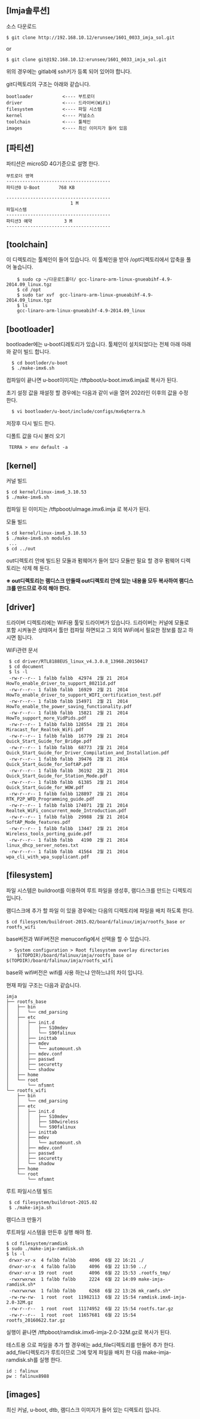 **[Imja솔루션]**
------------------------------------------------------------------------------------------------------------------------
소스 다운로드

    $ git clone http://192.168.10.12/erunsee/1601_0033_imja_sol.git

or

    $ git clone git@192.168.10.12:erunsee/1601_0033_imja_sol.git

위의 경우에는 gitlab에 ssh키가 등록 되어 있어야 합니다.


   

git디렉토리의 구조는 아래와 같습니다.


    bootloader           <---- 부트로더
    driver               <---- 드라이버(WiFi)
    filesystem           <---- 파일 시스템
    kernel               <---- 커널소스
    toolchain            <---- 툴체인
    images               <---- 최신 이미지가 들어 있음




**[파티션]**
------------------------------------------------------------------------------------------------------------------------
파티션은  microSD 4G기준으로 설명 한다.



    부트로더 영역
    ---------------------------------------
    파티션0 U-Boot       768 KB

    ---------------------------------------
                            1 M
    파일시스템
    ---------------------------------------
    파티션3 예약            3 M
    ---------------------------------------




**[toolchain]**
------------------------------------------------------------------------------------------------------------------------
이 디렉토리는 툴체인이 들어 있습니다. 이 툴체인을 받아 /opt디렉토리에서 압축을 풀어 놓습니다.

        $ sudo cp ~/다운로드폴더/ gcc-linaro-arm-linux-gnueabihf-4.9-2014.09_linux.tgz
        $ cd /opt
        $ sudo tar xvf  gcc-linaro-arm-linux-gnueabihf-4.9-2014.09_linux.tgz
        $ ls
        gcc-linaro-arm-linux-gnueabihf-4.9-2014.09_linux




**[bootloader]**
------------------------------------------------------------------------------------------------------------------------
bootloader에는 u-boot디레토리가 있습니다. 툴체인이 설치되었다는 전체 아래 아래와 같이 빌드 합니다.

      $ cd bootloder/u-boot
      $ ./make-imx6.sh


컴파일이 끝나면 u-boot이미지는 /tftpboot/u-boot.imx6.imja로 복사가 된다.


초기 설정 값을 재설정 할 경우에는 다음과 같이 vi을 열어 202라인 이후의 값을 수정 한다.

      $ vi bootloader/u-boot/include/configs/mx6qterra.h

저장후 다시 빌드 한다.

디폴트 값을 다시 불러 오기

     TERRA > env default -a





**[kernel]**
------------------------------------------------------------------------------------------------------------------------

커널 빌드

    $ cd kernel/linux-imx6_3.10.53
    $ ./make-imx6.sh

컴파일 된 이미지는 /tftpboot/uImage.imx6.imja 로 복사가 된다.


모듈 빌드

    $ cd kernel/linux-imx6_3.10.53
    $ ./make-imx6.sh modules
     ...
    $ cd ../out


out디렉토리 안에 빌드된 모듈과 펌웨어가 들어 있다 모듈만 필요 할 경우 펌웨어 디렉토리는 삭제 해 둔다.

**※ out디렉토리는 램디스크 만들때 out디렉토리 안에 있는 내용을 모두 복사하여 램디스크를 만드므로 주의 해야 한다.**



**[driver]**
------------------------------------------------------------------------------------------------------------------------
드라이버 디렉토리에는 WiFi용 툴및 드라이버가 있습니다. 드라이버는 커널에 모듈로 포함 시켜놓은 상태여서 툴만 컴파일 하면되고 그 외의 WiFi에서 필요한 정보를 참고 하시면 됩니다.


WiFi관련 문서

     $ cd driver/RTL8188EUS_linux_v4.3.0.8_13968.20150417
     $ cd document
     $ ls -l
     -rw-r--r-- 1 falbb falbb  42974  2월 21  2014 HowTo_enable_driver_to_support_80211d.pdf
     -rw-r--r-- 1 falbb falbb  16929  2월 21  2014 HowTo_enable_driver_to_support_WIFI_certification_test.pdf
     -rw-r--r-- 1 falbb falbb 154971  2월 21  2014 HowTo_enable_the_power_saving_functionality.pdf
     -rw-r--r-- 1 falbb falbb  15821  2월 21  2014 HowTo_support_more_VidPids.pdf
     -rw-r--r-- 1 falbb falbb 128554  2월 21  2014 Miracast_for_Realtek_WiFi.pdf
     -rw-r--r-- 1 falbb falbb  16779  2월 21  2014 Quick_Start_Guide_for_Bridge.pdf
     -rw-r--r-- 1 falbb falbb  68773  2월 21  2014 Quick_Start_Guide_for_Driver_Compilation_and_Installation.pdf
     -rw-r--r-- 1 falbb falbb  39476  2월 21  2014 Quick_Start_Guide_for_SoftAP.pdf
     -rw-r--r-- 1 falbb falbb  36192  2월 21  2014 Quick_Start_Guide_for_Station_Mode.pdf
     -rw-r--r-- 1 falbb falbb  61385  2월 21  2014 Quick_Start_Guide_for_WOW.pdf
     -rw-r--r-- 1 falbb falbb 128897  2월 21  2014 RTK_P2P_WFD_Programming_guide.pdf
     -rw-r--r-- 1 falbb falbb 174071  2월 21  2014 Realtek_WiFi_concurrent_mode_Introduction.pdf
     -rw-r--r-- 1 falbb falbb  29988  2월 21  2014 SoftAP_Mode_features.pdf
     -rw-r--r-- 1 falbb falbb  13447  2월 21  2014 Wireless_tools_porting_guide.pdf
     -rw-r--r-- 1 falbb falbb   4190  2월 21  2014 linux_dhcp_server_notes.txt
     -rw-r--r-- 1 falbb falbb  41564  2월 21  2014 wpa_cli_with_wpa_supplicant.pdf




**[filesystem]**
------------------------------------------------------------------------------------------------------------------------
파일 시스템은 buildroot를 이용하여 루트 파일을 생성후, 램디스크를 만드는 디렉토리 입니다.

램디스크에 추가 할 파일 이 있을 경우에는 다음의 디렉토리에 파일을 배치 하도록 한다.

    $ cd filesystem/buildroot-2015.02/board/falinux/imja/rootfs_base or rootfs_wifi

	
base버전과 WiFi버전은 menuconfig에서 선택을 할 수 있습니다.

	 > System configuration > Root filesystem overlay directories
	    $(TOPDIR)/board/falinux/imja/rootfs_base or $(TOPDIR)/board/falinux/imja/rootfs_wifi

base와 wifi버전은 wifi를 사용 하는냐 안하느냐의 차이 입니다.
	 
현재 파일 구조는 다음과 같습니다.

	imja
	├── rootfs_base
	│   ├── bin
	│   │   └── cmd_parsing
	│   ├── etc
	│   │   ├── init.d
	│   │   │   ├── S10mdev
	│   │   │   └── S90falinux
	│   │   ├── inittab
	│   │   ├── mdev
	│   │   │   └── automount.sh
	│   │   ├── mdev.conf
	│   │   ├── passwd
	│   │   ├── securetty
	│   │   └── shadow
	│   ├── home
	│   └── root
	│       └── nfsmnt
	└── rootfs_wifi
		├── bin
		│   └── cmd_parsing
		├── etc
		│   ├── init.d
		│   │   ├── S10mdev
		│   │   ├── S80wireless
		│   │   └── S90falinux
		│   ├── inittab
		│   ├── mdev
		│   │   └── automount.sh
		│   ├── mdev.conf
		│   ├── passwd
		│   ├── securetty
		│   └── shadow
		├── home
		└── root
			└── nfsmnt



루트 파일시스템 빌드

     $ cd filesystem/buildroot-2015.02
     $ ./make-imja.sh


램디스크 만들기


루트파일 시스템을 만든후 실행 해야 함.

    $ cd filesystem/ramdisk
    $ sudo ./make-imja-ramdisk.sh
    $ ls -l
     drwxr-xr-x  4 falbb falbb     4096  6월 22 16:21 ./
     drwxr-xr-x  4 falbb falbb     4096  6월 22 13:50 ../
     drwxr-xr-x 19 root  root      4096  6월 22 15:53 .rootfs_tmp/
     -rwxrwxrwx  1 falbb falbb     2224  6월 22 14:09 make-imja-ramdisk.sh*
     -rwxrwxrwx  1 falbb falbb     6268  6월 22 13:26 mk_ramfs.sh*
     -rw-rw-rw-  1 root  root  11982113  6월 22 15:54 ramdisk.imx6-imja-2.0-32M.gz
     -rw-r--r--  1 root  root  11174952  6월 22 15:54 rootfs.tar.gz
     -rw-r--r--  1 root  root  11657681  6월 22 15:54 rootfs_20160622.tar.gz

 

실행이 끝나면 /tftpboot/ramdisk.imx6-imja-2.0-32M.gz로 복사가 된다.


테스트용 으로 파일을 추가 할 경우에는 add_file디렉토리를 만들어 추가 한다. add_file디렉토리가 루트이므로 그에 맞게 파일을 배치 한 다음 make-imja-ramdisk.sh를 실행 한다.


    id : falinux
    pw : falinux8988




**[images]**
------------------------------------------------------------------------------------------------------------------------
최신 커널, u-boot, dtb, 램디스크 이미지가 들어 있는 디렉토리 입니다.


